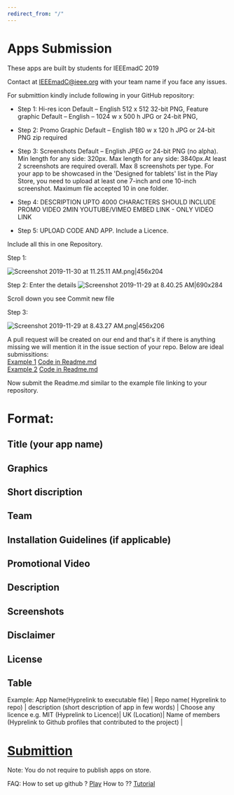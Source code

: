 ```yaml
---
redirect_from: "/"
---
```


# Apps Submission


These apps are built by students for IEEEmadC 2019 

Contact at IEEEmadC@ieee.org with your team name if you face any issues.

For submittion kindly include following in your GitHub repository:

- Step 1: Hi-res icon Default – English 512 x 512 32-bit PNG, Feature graphic Default – English – 1024 w x 500 h JPG or 24-bit PNG,

- Step 2: Promo Graphic Default – English 180 w x 120 h JPG or 24-bit PNG zip required

- Step 3: Screenshots Default – English JPEG or 24-bit PNG (no alpha). Min length for any side: 320px. Max length for any side: 3840px.At least 2 screenshots are required overall. Max 8 screenshots per type. For your app to be showcased in the 'Designed for tablets' list in the Play Store, you need to upload at least one 7-inch and one 10-inch screenshot. Maximum file accepted 10 in one folder.

- Step 4: DESCRIPTION UPTO 4000 CHARACTERS SHOULD INCLUDE PROMO VIDEO 2MIN YOUTUBE/VIMEO EMBED LINK - ONLY VIDEO LINK

- Step 5: UPLOAD CODE AND APP. Include a Licence.

Include all this in one Repository.

Step 1:

![Screenshot 2019-11-30 at 11.25.11 AM.png|456x204](https://github.com/IEEEmadC/IEEEmadC-wiki/blob/gh-pages/assets/images/Screenshot%202019-11-30%20at%2011.25.11%20AM.png)

Step 2:
Enter the details 
![Screenshot 2019-11-29 at 8.40.25 AM|690x284](https://github.com/IEEEmadC/IEEEmadC-wiki/blob/gh-pages/assets/images/Screenshot%202019-11-29%20at%208.40.25%20AM.png) 

Scroll down you see Commit new file

Step 3:

![Screenshot 2019-11-29 at 8.43.27 AM.png|456x206](https://github.com/IEEEmadC/IEEEmadC-wiki/blob/gh-pages/assets/images/Screenshot%202019-11-29%20at%208.43.27%20AM.png)

A pull request will be created on our end and that's it if there is anything missing we will mention it in the issue section of your repo.
Below are ideal submissitions: </br>
[Example 1](https://github.com/JobGetabu/Darasa-IEEEMadC) [Code in Readme.md](https://raw.githubusercontent.com/JobGetabu/Darasa-IEEEMadC/master/README.md) </br>
[Example 2](https://github.com/Marton-Zeisler/Voluny) [Code in Readme.md](https://raw.githubusercontent.com/Marton-Zeisler/Voluny/master/README.md)

Now submit the Readme.md similar to the example file linking to your repository.

# Format:

## Title (your app name)
## Graphics 
## Short discription 
## Team
## Installation Guidelines (if applicable)
## Promotional Video
## Description
## Screenshots 
## Disclaimer
## License
## Table 
Example:
 App Name(Hyprelink to executable file) | Repo name( Hyprelink to repo) | description (short description of app in few words) | Choose any licence e.g. MIT (Hyprelink to Licence)| UK (Location)| Name of members (Hyprelink to Github profiles that contributed to the project) |

# [Submittion](https://github.com/IEEEmadC/IEEEmadC-wiki/new/gh-pages?filename=wiki/)

Note: You do not require to publish apps on store. 

FAQ:
How to set up github ? [Play](https://www.youtube.com/watch?v=7Inc0G0wutk&list=PL0lo9MOBetEHhfG9vJzVCTiDYcbhAiEqL&index=11)
How to ?? [Tutorial](https://www.youtube.com/watch?v=WxMFZncm12s&list=PL0lo9MOBetEHhfG9vJzVCTiDYcbhAiEqL&index=9) 

